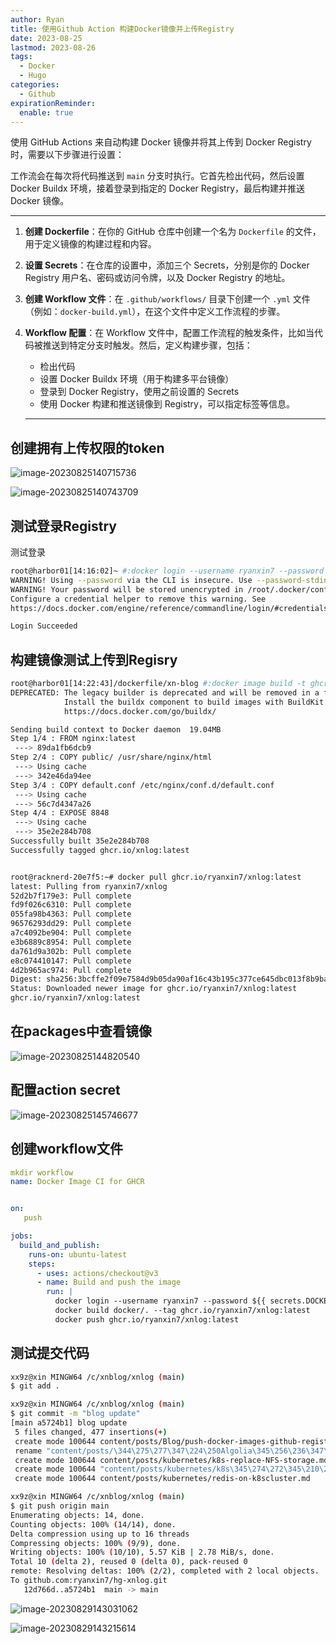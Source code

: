 ```yaml
---
author: Ryan
title: 使用Github Action 构建Docker镜像并上传Registry
date: 2023-08-25
lastmod: 2023-08-26
tags:
  - Docker
  - Hugo
categories:
  - Github
expirationReminder:
  enable: true
---
```




使用 GitHub Actions 来自动构建 Docker 镜像并将其上传到 Docker Registry 时，需要以下步骤进行设置：



工作流会在每次将代码推送到 `main` 分支时执行。它首先检出代码，然后设置 Docker Buildx 环境，接着登录到指定的 Docker Registry，最后构建并推送 Docker 镜像。

---



1. **创建 Dockerfile**：在你的 GitHub 仓库中创建一个名为 `Dockerfile` 的文件，用于定义镜像的构建过程和内容。

2. **设置 Secrets**：在仓库的设置中，添加三个 Secrets，分别是你的 Docker Registry 用户名、密码或访问令牌，以及 Docker Registry 的地址。

3. **创建 Workflow 文件**：在 `.github/workflows/` 目录下创建一个 `.yml` 文件（例如：`docker-build.yml`），在这个文件中定义工作流程的步骤。

4. **Workflow 配置**：在 Workflow 文件中，配置工作流程的触发条件，比如当代码被推送到特定分支时触发。然后，定义构建步骤，包括：

   - 检出代码
   - 设置 Docker Buildx 环境（用于构建多平台镜像）
   - 登录到 Docker Registry，使用之前设置的 Secrets
   - 使用 Docker 构建和推送镜像到 Registry，可以指定标签等信息。

   

   ---

   



## 创建拥有上传权限的token

![image-20230825140715736](https://cdn1.ryanxin.live/image-20230825140715736.png)

![image-20230825140743709](https://cdn1.ryanxin.live/image-20230825140743709.png)



## 测试登录Registry



测试登录

```bash
root@harbor01[14:16:02]~ #:docker login --username ryanxin7 --password ghp_xxxxxxxx ghcr.io
WARNING! Using --password via the CLI is insecure. Use --password-stdin.
WARNING! Your password will be stored unencrypted in /root/.docker/config.json.
Configure a credential helper to remove this warning. See
https://docs.docker.com/engine/reference/commandline/login/#credentials-store

Login Succeeded

```



## 构建镜像测试上传到Regisry



```bash
root@harbor01[14:22:43]/dockerfile/xn-blog #:docker image build -t ghcr.io/xnlog:latest ./
DEPRECATED: The legacy builder is deprecated and will be removed in a future release.
            Install the buildx component to build images with BuildKit:
            https://docs.docker.com/go/buildx/

Sending build context to Docker daemon  19.04MB
Step 1/4 : FROM nginx:latest
 ---> 89da1fb6dcb9
Step 2/4 : COPY public/ /usr/share/nginx/html
 ---> Using cache
 ---> 342e46da94ee
Step 3/4 : COPY default.conf /etc/nginx/conf.d/default.conf
 ---> Using cache
 ---> 56c7d4347a26
Step 4/4 : EXPOSE 8848
 ---> Using cache
 ---> 35e2e284b708
Successfully built 35e2e284b708
Successfully tagged ghcr.io/xnlog:latest
```

```bash

root@racknerd-20e7f5:~# docker pull ghcr.io/ryanxin7/xnlog:latest
latest: Pulling from ryanxin7/xnlog
52d2b7f179e3: Pull complete
fd9f026c6310: Pull complete
055fa98b4363: Pull complete
96576293dd29: Pull complete
a7c4092be904: Pull complete
e3b6889c8954: Pull complete
da761d9a302b: Pull complete
e8c074410147: Pull complete
4d2b965ac974: Pull complete
Digest: sha256:3bcffe2f09e7584d9b05da90af16c43b195c377ce645dbc013f8b9ba70ce83de
Status: Downloaded newer image for ghcr.io/ryanxin7/xnlog:latest
ghcr.io/ryanxin7/xnlog:latest
```



## 在packages中查看镜像

![image-20230825144820540](https://cdn1.ryanxin.live/image-20230825144820540.png)





## 配置action secret

![image-20230825145746677](https://cdn1.ryanxin.live/image-20230825145746677.png)





## 创建workflow文件

```yaml
mkdir workflow
name: Docker Image CI for GHCR


on:
   push

jobs:
  build_and_publish:
    runs-on: ubuntu-latest
    steps:
      - uses: actions/checkout@v3
      - name: Build and push the image
        run: |
          docker login --username ryanxin7 --password ${{ secrets.DOCKERPACKAING }} ghcr.io
          docker build docker/. --tag ghcr.io/ryanxin7/xnlog:latest
          docker push ghcr.io/ryanxin7/xnlog:latest
```





## 测试提交代码

```bash
xx9z@xin MINGW64 /c/xnblog/xnlog (main)
$ git add .

xx9z@xin MINGW64 /c/xnblog/xnlog (main)
$ git commit -m "blog update"
[main a5724b1] blog update
 5 files changed, 477 insertions(+)
 create mode 100644 content/posts/Blog/push-docker-images-github-registry.md
 rename "content/posts/\344\275\277\347\224\250Algolia\345\256\236\347\216\260Hugo\346\234\254\345\234\260\346\231\272\350\203\275\346\220\234\347\264\242.md" => "content/posts/Blog/\344\275\277\347\224\250Algolia\345\256\236\347\216\260Hugo\346\234\254\345\234\260\346\231\272\350\203\275\346\220\234\347\264\242.md" (100%)
 create mode 100644 content/posts/kubernetes/k8s-replace-NFS-storage.md
 create mode 100644 "content/posts/kubernetes/k8s\345\274\272\345\210\266\345\210\240\351\231\244pod&pv&pvc\345\222\214ns&namespace\346\226\271\346\263\225.md"
 create mode 100644 content/posts/kubernetes/redis-on-k8scluster.md

xx9z@xin MINGW64 /c/xnblog/xnlog (main)
$ git push origin main
Enumerating objects: 14, done.
Counting objects: 100% (14/14), done.
Delta compression using up to 16 threads
Compressing objects: 100% (9/9), done.
Writing objects: 100% (10/10), 5.57 KiB | 2.78 MiB/s, done.
Total 10 (delta 2), reused 0 (delta 0), pack-reused 0
remote: Resolving deltas: 100% (2/2), completed with 2 local objects.
To github.com:ryanxin7/hg-xnlog.git
   12d766d..a5724b1  main -> main
```





![image-20230829143031062](https://cdn1.ryanxin.live/image-20230829143031062.png)

![image-20230829143215614](https://cdn1.ryanxin.live/image-20230829143215614.png)
